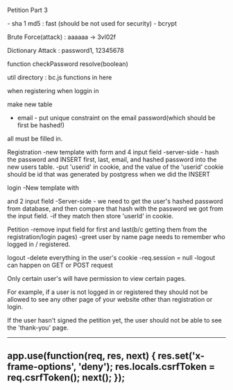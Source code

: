 Petition Part 3 

<Auth>
- sha 1 md5 : fast (should be not used for security)
- bcrypt

Brute Force(attack) : aaaaaa -> 3vl02f

Dictionary Attack : password1, 12345678

function checkPassword
 resolve(boolean)

util directory :
bc.js
functions in here

when registering
when loggin in

make new table
+ email - put unique constraint on the email
password(which should be first be hashed!)

all must be filled in.

Registration
    -new template with form and 4 input field
    -server-side - hash the password and INSERT first, last, email, and hashed password into the new users table.
    -put 'userid'  in cookie, and the value of the 'userid' cookie should be id that was generated by postgress when we did the INSERT

login
    -New template with <form> and 2 input field
    -Server-side - we need to get the user's hashed password from database, and then compare that hash with the password we got from the input field.
    -if they match then store 'userId' in cookie.

Petition
    -remove input field for first and last(b/c getting them from the registration/login pages)
    -greet user by name
    page needs to remember who logged in / registered.

logout
    -delete everything in the user's cookie
    -req.session = null
    -logout can happen on GET or POST request

Only certain user's will have permission to view certain pages.

For example, if a user is not logged in or registered they should not be allowed to see any other page of your website other than registration or login.

If the user hasn't signed the petition yet, the user should not be able to see the 'thank-you' page.

------------------------------------------------------------------

app.use(function(req, res, next) {
    res.set('x-frame-options', 'deny');
    res.locals.csrfToken = req.csrfToken();
    next();
});
------------------------------------------------------------------
